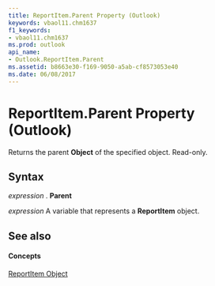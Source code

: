 ```yaml
---
title: ReportItem.Parent Property (Outlook)
keywords: vbaol11.chm1637
f1_keywords:
- vbaol11.chm1637
ms.prod: outlook
api_name:
- Outlook.ReportItem.Parent
ms.assetid: b8663e30-f169-9050-a5ab-cf8573053e40
ms.date: 06/08/2017
---
```



# ReportItem.Parent Property (Outlook)

Returns the parent  **Object** of the specified object. Read-only.


## Syntax

 _expression_ . **Parent**

 _expression_ A variable that represents a **ReportItem** object.


## See also


#### Concepts


[ReportItem Object](reportitem-object-outlook.md)

